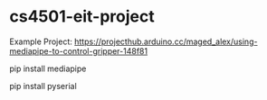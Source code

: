 # cs4501-eit-project

Example Project: https://projecthub.arduino.cc/maged_alex/using-mediapipe-to-control-gripper-148f81

pip install mediapipe

pip install pyserial
